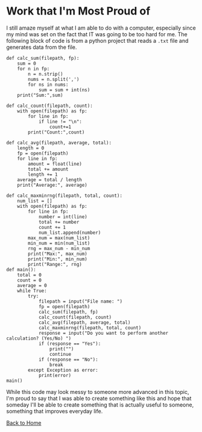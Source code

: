 # Work that I'm Most Proud of

I still amaze myself at what I am able to do with a computer, especially since my mind was set on the fact that IT was going to be too hard for me. The following block of code is from a python project that reads a `.txt` file and generates data from the file.
```
def calc_sum(filepath, fp):
    sum = 0
    for n in fp:
        n = n.strip()
        nums = n.split(',')
        for ns in nums:
            sum = sum + int(ns)
    print("Sum:",sum)

def calc_count(filepath, count):
    with open(filepath) as fp:
        for line in fp:
            if line != "\n":
                count+=1
        print("Count:",count)

def calc_avg(filepath, average, total):
    length = 0
    fp = open(filepath)
    for line in fp:
        amount = float(line)
        total += amount
        length += 1
    average = total / length
    print("Average:", average)

def calc_maxminrng(filepath, total, count):
    num_list = []
    with open(filepath) as fp:
        for line in fp:
            number = int(line)
            total += number
            count += 1
            num_list.append(number)
        max_num = max(num_list)
        min_num = min(num_list)
        rng = max_num - min_num
        print("Max:", max_num)
        print("Min:", min_num)
        print("Range:", rng)
def main():
    total = 0
    count = 0
    average = 0
    while True:
        try:
            filepath = input("File name: ")
            fp = open(filepath)
            calc_sum(filepath, fp)
            calc_count(filepath, count)
            calc_avg(filepath, average, total)
            calc_maxminrng(filepath, total, count)
            response = input("Do you want to perform another calculation? (Yes/No) ")
            if (response == "Yes"):
                print("")
                continue
            if (response == "No"):
                break
        except Exception as error:
            print(error)
main()
```
While this code may look messy to someone more advanced in this topic, I'm proud to say that I was able to create something like this and hope that someday I'll be able to create something that is actually useful to someone, something that improves everyday life.

[Back to Home](README.md)
